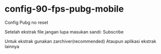 # config-90-fps-pubg-mobile
Config Pubg no reset

Setelah ekstrak file jangan lupa masukan sandi:
Subscribe


Untuk ekstrak gunakan zarchiver(recommended)
Ataupun aplikasi ekstrak lainnya
